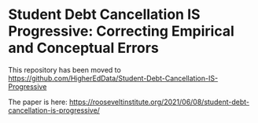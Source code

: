 # Student Debt Cancellation IS Progressive: Correcting Empirical and Conceptual Errors
This repository has been moved to https://github.com/HigherEdData/Student-Debt-Cancellation-IS-Progressive

The paper is here: https://rooseveltinstitute.org/2021/06/08/student-debt-cancellation-is-progressive/
